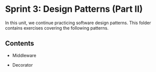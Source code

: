 # Sprint 3: Design Patterns (Part II)

In this unit, we continue practicing software design patterns. This folder contains exercises covering the following patterns.
## Contents

- Middleware

- Decorator



